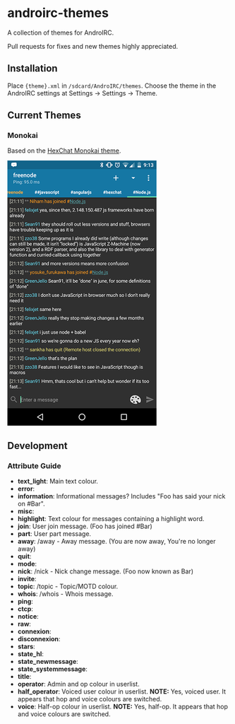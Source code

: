 # androirc-themes
A collection of themes for AndroIRC.

Pull requests for fixes and new themes highly appreciated.

## Installation
Place ```{theme}.xml``` in ```/sdcard/AndroIRC/themes```.
Choose the theme in the AndroIRC settings at Settings -> Settings -> Theme.

## Current Themes

### Monokai
Based on the [HexChat Monokai theme](https://hexchat.github.io/themes.html).

![Monokai screenshot](/Monokai/Monokai_screenshot.png?raw=true "Monokai screenshot")


## Development

### Attribute Guide

- __text_light__: Main text colour.
- __error__: 
- __information__: Informational messages? Includes "Foo has said your nick on #Bar".
- __misc__: 
- __highlight__: Text colour for messages containing a highlight word.
- __join__: User join message. (Foo has joined #Bar)
- __part__: User part message. 
- __away__: /away - Away message. (You are now away, You're no longer away)
- __quit__: 
- __mode__: 
- __nick__: /nick - Nick change message. (Foo now known as Bar)
- __invite__: 
- __topic__: /topic - Topic/MOTD colour.
- __whois__: /whois - Whois message.
- __ping__: 
- __ctcp__: 
- __notice__: 
- __raw__: 
- __connexion__: 
- __disconnexion__: 
- __stars__: 
- __state_hl__: 
- __state_newmessage__: 
- __state_systemmessage__: 
- __title__: 
- __operator__: Admin and op colour in userlist.
- __half_operator__: Voiced user colour in userlist. __NOTE:__ Yes, voiced user. It appears that hop and voice colours are switched.
- __voice__: Half-op colour in userlist. __NOTE:__ Yes, half-op. It appears that hop and voice colours are switched.